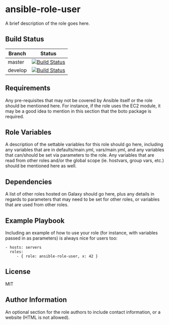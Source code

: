 ansible-role-user
=========

A brief description of the role goes here.

Build Status
------------

| Branch        | Status        |
| ------------- |:-------------:|
| master        | [![Build Status](https://travis-ci.org/Fongshway/ansible-role-user.svg?branch=master)](https://travis-ci.org/Fongshway/ansible-role-user) |
| develop       | [![Build Status](https://travis-ci.org/Fongshway/ansible-role-user.svg?branch=develop)](https://travis-ci.org/Fongshway/ansible-role-user) |

Requirements
------------

Any pre-requisites that may not be covered by Ansible itself or the role should
be mentioned here. For instance, if the role uses the EC2 module, it may be a
good idea to mention in this section that the boto package is required.

Role Variables
--------------

A description of the settable variables for this role should go here, including
any variables that are in defaults/main.yml, vars/main.yml, and any variables
that can/should be set via parameters to the role. Any variables that are read
from other roles and/or the global scope (ie. hostvars, group vars, etc.) should
be mentioned here as well.

Dependencies
------------

A list of other roles hosted on Galaxy should go here, plus any details in
regards to parameters that may need to be set for other roles, or variables that
are used from other roles.

Example Playbook
----------------

Including an example of how to use your role (for instance, with variables
passed in as parameters) is always nice for users too:

    - hosts: servers
      roles:
         - { role: ansible-role-user, x: 42 }

License
-------

MIT

Author Information
------------------

An optional section for the role authors to include contact information, or a
website (HTML is not allowed).
